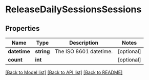 # ReleaseDailySessionsSessions

## Properties
Name | Type | Description | Notes
------------ | ------------- | ------------- | -------------
**datetime** | **string** | The ISO 8601 datetime. | [optional] 
**count** | **int** |  | [optional] 

[[Back to Model list]](../README.md#documentation-for-models) [[Back to API list]](../README.md#documentation-for-api-endpoints) [[Back to README]](../README.md)


